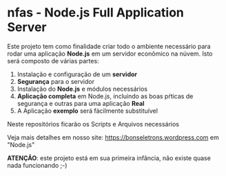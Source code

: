 # nfas - Node.js Full Application Server

Este projeto tem como finalidade criar todo o ambiente necessário para rodar uma aplicação **Node.js** em um servidor econômico na núvem. Isto será composto de várias partes:

1. Instalação e configuração de um **servidor**
2. **Segurança** para o servidor
3. Instalação do **Node.js** e módulos necessários
4. **Aplicação completa** em Node.js, incluindo as boas pŕticas de segurança e outras para uma aplicação **Real**
5. A Aplicação **exemplo** será fácilmente substituível 

Neste repositórios ficarão os Scripts e Arquivos necessários

Veja mais detalhes em nosso site: https://bonseletrons.wordpress.com em "Node.js"

**ATENÇÃO**: este projeto está  em sua primeira infância, não existe quase nada funcionando ;-)
